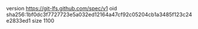 version https://git-lfs.github.com/spec/v1
oid sha256:1bf0dc3f7727723e5a032ed12164a47cf92c05204cb1a3485f123c24e2833ed1
size 1100
